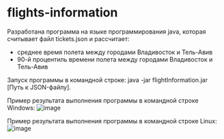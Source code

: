 # flights-information
Разработана программа на языке программирования java, которая считывает файл tickets.json и рассчитает:
- среднее время полета между городами Владивосток и Тель-Авив
- 90-й процентиль времени полета между городами  Владивосток и Тель-Авив

Запуск программы в командной строке: java -jar flightInformation.jar [Путь к JSON-файлу].

Пример результата выполнения программы в командной строке Windows:
![image](https://user-images.githubusercontent.com/51531613/225367178-b1905e15-51e7-4f19-a06c-48d741264296.png)

Пример результата выполнения программы в командной строке Linux:
![image](https://user-images.githubusercontent.com/51531613/225367280-879d9e2c-b62c-4e66-9c5f-e6b49a1bab7a.png)

